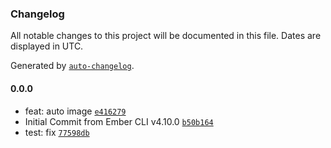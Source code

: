 ### Changelog

All notable changes to this project will be documented in this file. Dates are displayed in UTC.

Generated by [`auto-changelog`](https://github.com/CookPete/auto-changelog).

#### 0.0.0

- feat: auto image [`e416279`](https://github.com/systembugtj/ember-picasa/commit/e416279befa00a2f11735680f5962223bf7409fb)
- Initial Commit from Ember CLI v4.10.0 [`b50b164`](https://github.com/systembugtj/ember-picasa/commit/b50b164a06784416d000b8ed65ea9a89db2e1969)
- test: fix [`77598db`](https://github.com/systembugtj/ember-picasa/commit/77598dbfdd810d75e766653edc590b40867e69cf)
